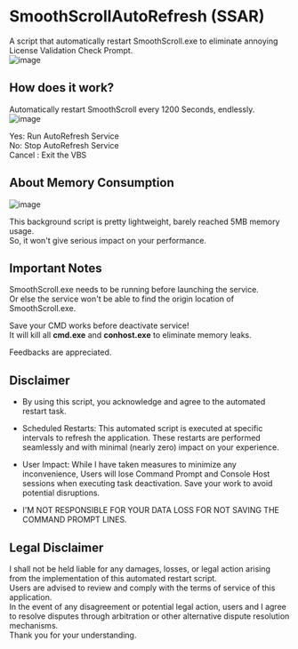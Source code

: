 # SmoothScrollAutoRefresh (SSAR)
A script that automatically restart SmoothScroll.exe to eliminate annoying License Validation Check Prompt.\
![image](https://github.com/TatshSiow/SmoothScrollAutoRefresh/assets/100989709/d55e3615-bdf1-4aaf-b5f5-832f6722f534)


## How does it work?
Automatically restart SmoothScroll every 1200 Seconds, endlessly.\
![image](https://github.com/TatshSiow/SmoothScrollAutoRefresh/assets/100989709/58cfd9f1-83b0-4ace-a6e7-3b64cf607ee4)

Yes: Run AutoRefresh Service\
No: Stop AutoRefresh Service\
Cancel : Exit the VBS


## About Memory Consumption
![image](https://github.com/TatshSiow/SmoothScrollAutoRefresh/assets/100989709/cd668b7c-184b-400b-93ea-1f8d89e952c7)

This background script is pretty lightweight, barely reached 5MB memory usage.\
So, it won't give serious impact on your performance.

## Important Notes
SmoothScroll.exe needs to be running before launching the service.\
Or else the service won't be able to find the origin location of SmoothScroll.exe.

Save your CMD works before deactivate service!\
It will kill all **cmd.exe** and **conhost.exe** to eliminate memory leaks.

Feedbacks are appreciated.

## Disclaimer

* By using this script, you acknowledge and agree to the automated restart task.

* Scheduled Restarts: This automated script is executed at specific intervals to refresh the application. These restarts are performed seamlessly and with minimal (nearly zero) impact on your experience.

* User Impact: While I have taken measures to minimize any inconvenience, Users will lose Command Prompt and Console Host sessions when executing task deactivation. Save your work to avoid potential disruptions.

* I'M NOT RESPONSIBLE FOR YOUR DATA LOSS FOR NOT SAVING THE COMMAND PROMPT LINES.

## Legal Disclaimer

I shall not be held liable for any damages, losses, or legal action arising from the implementation of this automated restart script. \
Users are advised to review and comply with the terms of service of this application.\
In the event of any disagreement or potential legal action, users and I agree to resolve disputes through arbitration or other alternative dispute resolution mechanisms.\
Thank you for your understanding.

